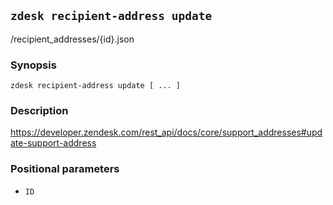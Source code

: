 ## `zdesk recipient-address update`

/recipient_addresses/{id}.json

### Synopsis

    zdesk recipient-address update [ ... ]

### Description

https://developer.zendesk.com/rest_api/docs/core/support_addresses#update-support-address

### Positional parameters

* `ID`


